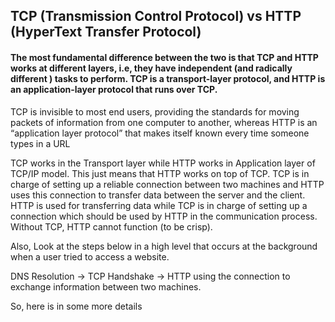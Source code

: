 ## TCP (Transmission Control Protocol) vs HTTP (HyperText Transfer Protocol)

#### The most fundamental difference between the two is that  TCP and HTTP works at different layers, i.e, they have independent (and radically different ) tasks to perform. TCP is a transport-layer protocol, and HTTP is an application-layer protocol that runs over TCP.

TCP is invisible to most end users, providing the standards for moving packets of information from one computer to another, whereas HTTP is an “application layer protocol” that makes itself known every time someone types in a URL

TCP works in the Transport layer while HTTP works in Application layer of TCP/IP model. This just means that HTTP works on top of TCP. TCP is in charge of setting up a reliable connection between two machines and HTTP uses this connection to transfer data between the server and the client. HTTP is used for transferring data while TCP is in charge of setting up a connection which should be used by HTTP in the communication process. Without TCP, HTTP cannot function (to be crisp).

Also, Look at the steps below in a high level that occurs at the background when a user tried to access a website.

DNS Resolution -> TCP Handshake -> HTTP using the connection to exchange information between two machines.

So, here is in some more details

